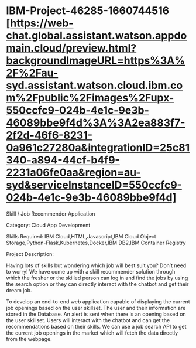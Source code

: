 # IBM-Project-46285-1660744516 [https://web-chat.global.assistant.watson.appdomain.cloud/preview.html?backgroundImageURL=https%3A%2F%2Fau-syd.assistant.watson.cloud.ibm.com%2Fpublic%2Fimages%2Fupx-550ccfc9-024b-4e1c-9e3b-46089bbe9f4d%3A%3A2ea883f7-2f2d-46f6-8231-0a961c27280a&integrationID=25c81340-a894-44cf-b4f9-2231a06fe0aa&region=au-syd&serviceInstanceID=550ccfc9-024b-4e1c-9e3b-46089bbe9f4d]

Skill / Job Recommender Application

Category: Cloud App Development

Skills Required:
IBM Cloud,HTML,Javascript,IBM Cloud Object Storage,Python-Flask,Kubernetes,Docker,IBM DB2,IBM Container Registry

Project Description:

Having lots of skills but wondering which job will best suit you? Don’t need to worry! We have come up with a skill recommender solution through which the fresher or 
the skilled person can log in and find the jobs by using the search option or they can directly interact with the chatbot and get their dream job.

To develop an end-to-end web application capable of displaying the current job openings based on the user skillset. 
The user and their information are stored in the Database.  An alert is sent when there is an opening based on the user skillset. Users will interact with the chatbot 
and can get the recommendations based on their skills. We can use a job search API to get the current job openings in the market which will fetch the data directly from 
the webpage.
